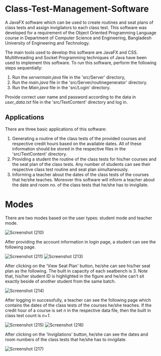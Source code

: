 # Class-Test-Management-Software
A JavaFX software which can be used to create routines and seat plans of class tests and assign invigilators to each class test. This software was developed for a requirement of the Object Oriented Programming Language course in Department of Computer Science and Engineering, Bangladesh University of Engineering and Technology.

The main tools used to develop this software are JavaFX and CSS. Multithreading and Socket Programming techniques of Java have been used to implement this software. To run this software, perform the following steps sequentially:

1.  Run the _servermain.java_ file in the 'src/Server' directory, 
2.  Run the _main.java_ file in the 'src/Server/routinegenerator' directory.
3.  Run the _Main.java_ file in the 'src/Login' directory.

Provide correct user name and password according to the data in _user_data.txt_ file in the 'src/TextContent' directory and log in.

## Applications

There are three basic applications of this software:

1. Generating a routine of the class tests of the provided courses and respective credit hours based on the available dates. All of these information should be stored in the respective files in the 'src/TextContent' directory.
2. Providing a student the routine of the class tests for his/her courses and the seat plan of the class tests. Any number of students can see their respective class test routine and seat plan simultaneously.
3. Informing a teacher about the dates of the class tests of the courses that he/she teaches. Moreover this software will inform a teacher about the date and room no. of the class tests that he/she has to invigilate.


# Modes

There are two modes based on the user types: student mode and teacher mode. 

![Screenshot (210)](https://user-images.githubusercontent.com/37974385/112328177-4863e000-8ce0-11eb-987e-f345df6d8f14.png)

After providing the account information in login page, a student can see the following page. 

![Screenshot (211)](https://user-images.githubusercontent.com/37974385/112328236-59acec80-8ce0-11eb-8068-66c9eae2ccd9.png)
![Screenshot (213)](https://user-images.githubusercontent.com/37974385/112328423-83661380-8ce0-11eb-9ae0-b55d0ed266a3.png)

After clicking on the 'View Seat Plan' button, he/she can see his/her seat plan as the following. The built in capacity of each seatbench is 3. Note that, his/her student ID is highlighted in the figure and he/she can't sit exactly beside of another student from the same batch.

![Screenshot (214)](https://user-images.githubusercontent.com/37974385/112328565-a8f31d00-8ce0-11eb-9356-ea4245c4df60.png)


After logging in successfully, a teacher can see the following page which contains the dates of the class tests of the courses he/she teaches. If the credit hour of a course is set _n_ in the respective data file, then the built in class test count is _n+1_.

![Screenshot (215)](https://user-images.githubusercontent.com/37974385/112328731-ce802680-8ce0-11eb-9ab4-1cba54e903e2.png)
![Screenshot (216)](https://user-images.githubusercontent.com/37974385/112328780-d5a73480-8ce0-11eb-84c2-606e500a38ef.png)


After clicking on the 'Invigilations' button, he/she can see the dates and room numbers of the class tests that he/she has to invigilate.

![Screenshot (217)](https://user-images.githubusercontent.com/37974385/112329311-4b130500-8ce1-11eb-81da-1848ee96565f.png)


